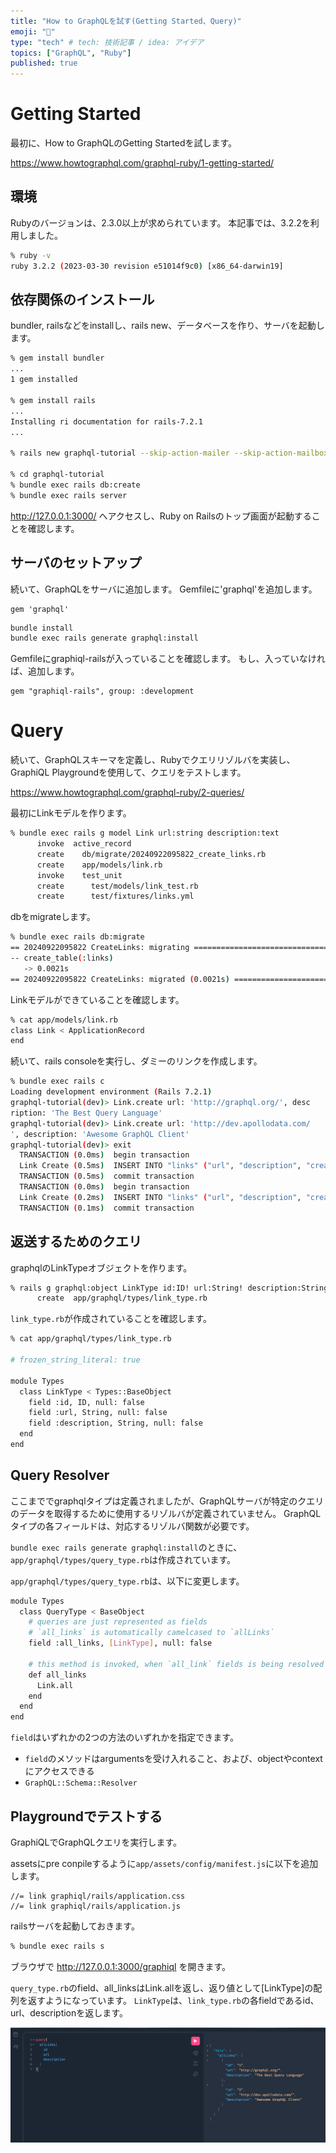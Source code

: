 ```yaml
---
title: "How to GraphQLを試す(Getting Started、Query)"
emoji: "🐥"
type: "tech" # tech: 技術記事 / idea: アイデア
topics: ["GraphQL", "Ruby"]
published: true
---
```


# Getting Started

最初に、How to GraphQLのGetting Startedを試します。

https://www.howtographql.com/graphql-ruby/1-getting-started/

## 環境
Rubyのバージョンは、2.3.0以上が求められています。
本記事では、3.2.2を利用しました。

```bash
% ruby -v
ruby 3.2.2 (2023-03-30 revision e51014f9c0) [x86_64-darwin19]
```

## 依存関係のインストール

bundler, railsなどをinstallし、rails new、データベースを作り、サーバを起動します。
```bash
% gem install bundler
...
1 gem installed

% gem install rails 
...
Installing ri documentation for rails-7.2.1
...

% rails new graphql-tutorial --skip-action-mailer --skip-action-mailbox --skip-action-text --skip-active-storage --skip-action-cable --skip-javascript --skip-system-test --skip-webpack-install

% cd graphql-tutorial 
% bundle exec rails db:create
% bundle exec rails server

```

http://127.0.0.1:3000/ へアクセスし、Ruby on Railsのトップ画面が起動することを確認します。

## サーバのセットアップ

続いて、GraphQLをサーバに追加します。
Gemfileに'graphql'を追加します。

```Gemfile
gem 'graphql'
```

```bash
bundle install
bundle exec rails generate graphql:install

```

Gemfileにgraphiql-railsが入っていることを確認します。
もし、入っていなければ、追加します。
```Gemfile
gem "graphiql-rails", group: :development
```

# Query
続いて、GraphQLスキーマを定義し、Rubyでクエリリゾルバを実装し、GraphiQL Playgroundを使用して、クエリをテストします。

https://www.howtographql.com/graphql-ruby/2-queries/

最初にLinkモデルを作ります。

```bash
% bundle exec rails g model Link url:string description:text
      invoke  active_record
      create    db/migrate/20240922095822_create_links.rb
      create    app/models/link.rb
      invoke    test_unit
      create      test/models/link_test.rb
      create      test/fixtures/links.yml
```

dbをmigrateします。
```bash
% bundle exec rails db:migrate
== 20240922095822 CreateLinks: migrating ======================================
-- create_table(:links)
   -> 0.0021s
== 20240922095822 CreateLinks: migrated (0.0021s) =============================
```

Linkモデルができていることを確認します。

```bash
% cat app/models/link.rb
class Link < ApplicationRecord
end
```

続いて、rails consoleを実行し、ダミーのリンクを作成します。
```bash
% bundle exec rails c
Loading development environment (Rails 7.2.1)
graphql-tutorial(dev)> Link.create url: 'http://graphql.org/', desc
ription: 'The Best Query Language'
graphql-tutorial(dev)> Link.create url: 'http://dev.apollodata.com/
', description: 'Awesome GraphQL Client'
graphql-tutorial(dev)> exit
  TRANSACTION (0.0ms)  begin transaction
  Link Create (0.5ms)  INSERT INTO "links" ("url", "description", "created_at", "updated_at") VALUES ('http://graphql.org/', 'The Best Query Language', '2024-09-22 10:03:42.925831', '2024-09-22 10:03:42.925831') RETURNING "id" /*application='GraphqlTutorial'*/
  TRANSACTION (0.5ms)  commit transaction
  TRANSACTION (0.0ms)  begin transaction
  Link Create (0.2ms)  INSERT INTO "links" ("url", "description", "created_at", "updated_at") VALUES ('http://dev.apollodata.com/', 'Awesome GraphQL Client', '2024-09-22 10:03:42.927963', '2024-09-22 10:03:42.927963') RETURNING "id" /*application='GraphqlTutorial'*/
  TRANSACTION (0.1ms)  commit transaction
```

## 返送するためのクエリ

graphqlのLinkTypeオブジェクトを作ります。

```bash
% rails g graphql:object LinkType id:ID! url:String! description:String!
      create  app/graphql/types/link_type.rb
```

`link_type.rb`が作成されていることを確認します。

```bash
% cat app/graphql/types/link_type.rb

# frozen_string_literal: true

module Types
  class LinkType < Types::BaseObject
    field :id, ID, null: false
    field :url, String, null: false
    field :description, String, null: false
  end
end
```

## Query Resolver

ここまででgraphqlタイプは定義されましたが、GraphQLサーバが特定のクエリのデータを取得するために使用するリゾルバが定義されていません。
GraphQLタイプの各フィールドは、対応するリゾルバ関数が必要です。

`bundle exec rails generate graphql:install`のときに、`app/graphql/types/query_type.rb`は作成されています。

`app/graphql/types/query_type.rb`は、以下に変更します。
```bash
module Types
  class QueryType < BaseObject
    # queries are just represented as fields
    # `all_links` is automatically camelcased to `allLinks`
    field :all_links, [LinkType], null: false

    # this method is invoked, when `all_link` fields is being resolved
    def all_links
      Link.all
    end
  end
end

```

`field`はいずれかの2つの方法のいずれかを指定できます。
* `field`のメソッドはargumentsを受け入れること、および、objectやcontextにアクセスできる
* `GraphQL::Schema::Resolver`

## Playgroundでテストする
GraphiQLでGraphQLクエリを実行します。

assetsにpre conpileするように`app/assets/config/manifest.js`に以下を追加します。
```
//= link graphiql/rails/application.css
//= link graphiql/rails/application.js
```

railsサーバを起動しておきます。
```bash
% bundle exec rails s 
```

ブラウザで http://127.0.0.1:3000/graphiql を開きます。

`query_type.rb`のfield、all_linksはLink.allを返し、返り値として[LinkType]の配列を返すようになっています。
`LinkType`は、`link_type.rb`の各fieldであるid、url、descriptionを返します。

![](/images/graphiql-top.png)

